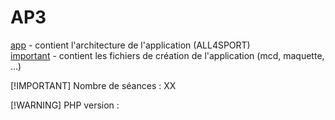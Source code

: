 # AP3

[app](app) - contient l'architecture de l'application (ALL4SPORT)<br>
[important](important) - contient les fichiers de création de l'application (mcd, maquette, ...)

[!IMPORTANT]
Nombre de séances : XX

[!WARNING]
PHP version : 
